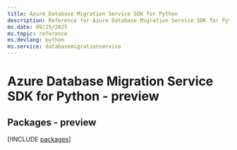 ```yaml
---
title: Azure Database Migration Service SDK for Python
description: Reference for Azure Database Migration Service SDK for Python
ms.date: 09/25/2025
ms.topic: reference
ms.devlang: python
ms.service: databasemigrationservice
---
```

# Azure Database Migration Service SDK for Python - preview
## Packages - preview
[!INCLUDE [packages](database-migration-service-index.md)]